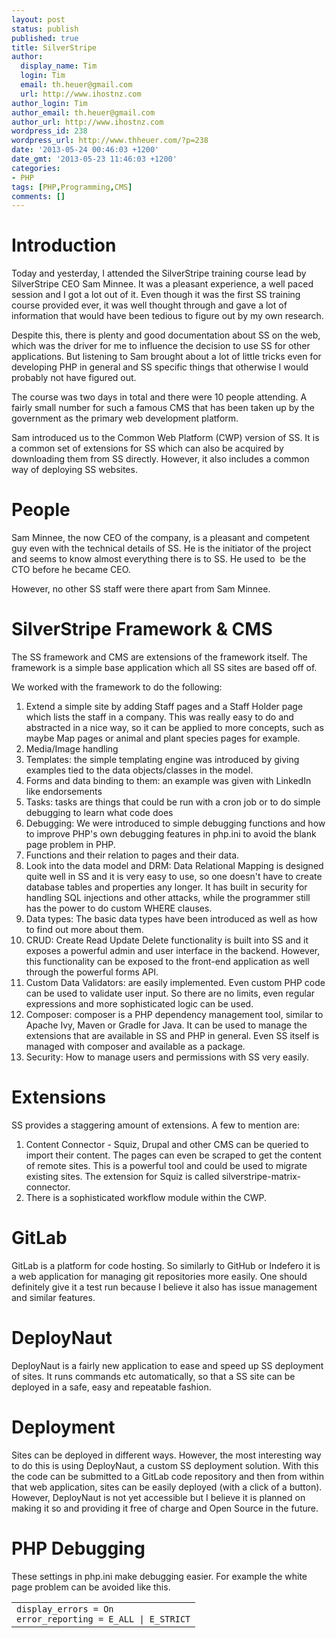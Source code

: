 ```yaml
---
layout: post
status: publish
published: true
title: SilverStripe
author:
  display_name: Tim
  login: Tim
  email: th.heuer@gmail.com
  url: http://www.ihostnz.com
author_login: Tim
author_email: th.heuer@gmail.com
author_url: http://www.ihostnz.com
wordpress_id: 238
wordpress_url: http://www.thheuer.com/?p=238
date: '2013-05-24 00:46:03 +1200'
date_gmt: '2013-05-23 11:46:03 +1200'
categories:
- PHP
tags: [PHP,Programming,CMS]
comments: []
---
```

<div id="main-content">
<div>
<h1 id="SilverStripeTrainingCourse-Introduction">Introduction</h1>
<p>Today and yesterday, I attended the SilverStripe training course lead by SilverStripe CEO Sam Minnee. It was a pleasant experience, a well paced session and I got a lot out of it. Even though it was the first SS training course provided ever, it was well thought through and gave a lot of information that would have been tedious to figure out by my own research.</p>

<p>Despite this, there is plenty and good documentation about SS on the web, which was the driver for me to influence the decision to use SS for other applications. But listening to Sam brought about a lot of little tricks even for developing PHP in general and SS specific things that otherwise I would probably not have figured out.</p>
<p>The course was two days in total and there were 10 people attending. A fairly small number for such a famous CMS that has been taken up by the government as the primary web development platform.</p>
<p>Sam introduced us to the Common Web Platform (CWP) version of SS. It is a common set of extensions for SS which can also be acquired by downloading them from SS directly. However, it also includes a common way of deploying SS websites.</p>
<h1 id="SilverStripeTrainingCourse-People">People</h1>
<p>Sam Minnee, the now CEO of the company, is a pleasant and competent guy even with the technical details of SS. He is the initiator of the project and seems to know almost everything there is to SS. He used to  be the CTO before he became CEO.</p>
<p>However, no other SS staff were there apart from Sam Minnee.</p>
<h1 id="SilverStripeTrainingCourse-SilverStripeFramework&amp;CMS">SilverStripe Framework &amp; CMS</h1>
<p>The SS framework and CMS are extensions of the framework itself. The framework is a simple base application which all SS sites are based off of.</p>
<p>We worked with the framework to do the following:</p>
<ol>
<li>Extend a simple site by adding Staff pages and a Staff Holder page which lists the staff in a company. This was really easy to do and abstracted in a nice way, so it can be applied to more concepts, such as maybe Map pages or animal and plant species pages for example.</li>
<li>Media/Image handling</li>
<li>Templates: the simple templating engine was introduced by giving examples tied to the data objects/classes in the model.</li>
<li>Forms and data binding to them: an example was given with LinkedIn like endorsements</li>
<li>Tasks: tasks are things that could be run with a cron job or to do simple debugging to learn what code does</li>
<li>Debugging: We were introduced to simple debugging functions and how to improve PHP's own debugging features in php.ini to avoid the blank page problem in PHP.</li>
<li>Functions and their relation to pages and their data.</li>
<li>Look into the data model and DRM: Data Relational Mapping is designed quite well in SS and it is very easy to use, so one doesn't have to create database tables and properties any longer. It has built in security for handling SQL injections and other attacks, while the programmer still has the power to do custom WHERE clauses.</li>
<li>Data types: The basic data types have been introduced as well as how to find out more about them.</li>
<li>CRUD: Create Read Update Delete functionality is built into SS and it exposes a powerful admin and user interface in the backend. However, this functionality can be exposed to the front-end application as well through the powerful forms API.</li>
<li>Custom Data Validators: are easily implemented. Even custom PHP code can be used to validate user input. So there are no limits, even regular expressions and more sophisticated logic can be used.</li>
<li>Composer: composer is a PHP dependency management tool, similar to Apache Ivy, Maven or Gradle for Java. It can be used to manage the extensions that are available in SS and PHP in general. Even SS itself is managed with composer and available as a package.</li>
<li>Security: How to manage users and permissions with SS very easily.</li>
</ol>
<h1 id="SilverStripeTrainingCourse-Extensions">Extensions</h1>
<p>SS provides a staggering amount of extensions. A few to mention are:</p>
<ol>
<li>Content Connector - Squiz, Drupal and other CMS can be queried to import their content. The pages can even be scraped to get the content of remote sites. This is a powerful tool and could be used to migrate existing sites. The extension for Squiz is called silverstripe-matrix-connector.</li>
<li>There is a sophisticated workflow module within the CWP.</li>
</ol>
<h1 id="SilverStripeTrainingCourse-GitLab">GitLab</h1>
<p>GitLab is a platform for code hosting. So similarly to GitHub or Indefero it is a web application for managing git repositories more easily. One should definitely give it a test run because I believe it also has issue management and similar features.</p>
<h1 id="SilverStripeTrainingCourse-DeployNaut">DeployNaut</h1>
<p>DeployNaut is a fairly new application to ease and speed up SS deployment of sites. It runs commands etc automatically, so that a SS site can be deployed in a safe, easy and repeatable fashion.</p>
<h1 id="SilverStripeTrainingCourse-Deployment">Deployment</h1>
<p>Sites can be deployed in different ways. However, the most interesting way to do this is using DeployNaut, a custom SS deployment solution. With this the code can be submitted to a GitLab code repository and then from within that web application, sites can be easily deployed (with a click of a button). However, DeployNaut is not yet accessible but I believe it is planned on making it so and providing it free of charge and Open Source in the future.</p>
<h1 id="SilverStripeTrainingCourse-PHPDebugging">PHP Debugging</h1>
<p>These settings in php.ini make debugging easier. For example the white page problem can be avoided like this.</p>
<div>
<div>
<div id="highlighter_168298">
<table border="0" cellspacing="0" cellpadding="0">
<tbody>
<tr>
<td>
<div title="Hint: double-click to select code">
<div><code>display_errors = On</code></div>
<div><code>error_reporting = E_ALL | E_STRICT</code></div>
</div>
</td>
</tr>
</tbody>
</table>
</div>
</div>
</div>
</div>
</div>
<div id="likes-and-labels-container"></div>

